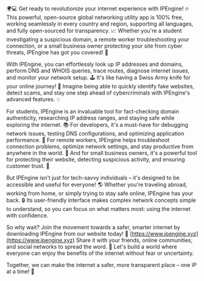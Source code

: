 🌍💻 Get ready to revolutionize your internet experience with IPEngine! 🔥 This powerful, open-source global networking utility app is 100% free, working seamlessly in every country and region, supporting all languages, and fully open-sourced for transparency. 📈 Whether you're a student investigating a suspicious domain, a remote worker troubleshooting your connection, or a small business owner protecting your site from cyber threats, IPEngine has got you covered! 💪

With IPEngine, you can effortlessly look up IP addresses and domains, perform DNS and WHOIS queries, trace routes, diagnose internet issues, and monitor your network setup. 🕹️ It's like having a Swiss Army knife for your online journey! 🔧 Imagine being able to quickly identify fake websites, detect scams, and stay one step ahead of cybercriminals with IPEngine's advanced features. 💡

For students, IPEngine is an invaluable tool for fact-checking domain authenticity, researching IP address ranges, and staying safe while exploring the internet. 📚 For developers, it's a must-have for debugging network issues, testing DNS configurations, and optimizing application performance. 🔧 For remote workers, IPEngine helps troubleshoot connection problems, optimize network settings, and stay productive from anywhere in the world. 🏢 And for small business owners, it's a powerful tool for protecting their website, detecting suspicious activity, and ensuring customer trust. 💸

But IPEngine isn't just for tech-savvy individuals – it's designed to be accessible and useful for everyone! 🌎 Whether you're traveling abroad, working from home, or simply trying to stay safe online, IPEngine has your back. 🔒 Its user-friendly interface makes complex network concepts simple to understand, so you can focus on what matters most: using the internet with confidence.

So why wait? Join the movement towards a safer, smarter internet by downloading IPEngine from our website today! 📲 [https://www.ipengine.xyz](https://www.ipengine.xyz) Share it with your friends, online communities, and social networks to spread the word. 🔔 Let's build a world where everyone can enjoy the benefits of the internet without fear or uncertainty.

Together, we can make the internet a safer, more transparent place – one IP at a time! 🚀